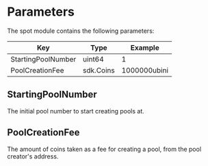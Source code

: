 <!--
order: 5
-->

# Parameters

The spot module contains the following parameters:

| Key                | Type      | Example      |
| ------------------ | --------- | ------------ |
| StartingPoolNumber | uint64    | 1            |
| PoolCreationFee    | sdk.Coins | 1000000ubini |

## StartingPoolNumber

The initial pool number to start creating pools at.

## PoolCreationFee

The amount of coins taken as a fee for creating a pool, from the pool creator's address.
